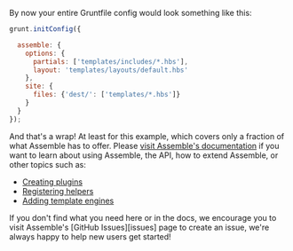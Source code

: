 
By now your entire Gruntfile config would look something like this:

```js
grunt.initConfig({

  assemble: {
    options: {
      partials: ['templates/includes/*.hbs'],
      layout: 'templates/layouts/default.hbs'
    },
    site: {
      files: {'dest/': ['templates/*.hbs']}
    }
  }
});
```

And that's a wrap! At least for this example, which covers only a fraction of what Assemble has to offer. Please [visit Assemble's documentation](http://assemble.io) if you want to learn about using Assemble, the API, how to extend Assemble, or other topics such as:

* [Creating plugins](http://assemble.io/plugins/)
* [Registering helpers](http://assemble.io/helper/)
* [Adding template engines](http://assemble.io/engines/)

If you don't find what you need here or in the docs, we encourage you to visit Assemble's [GitHub Issues][issues] page to create an issue, we're always happy to help new users get started!
